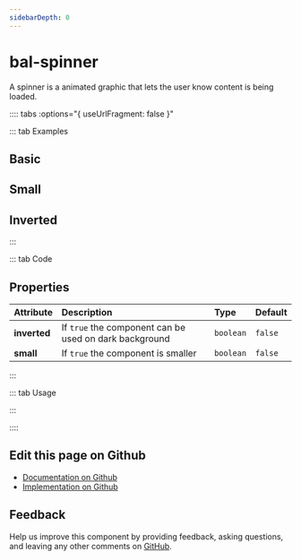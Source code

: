 ```yaml
---
sidebarDepth: 0
---
```


# bal-spinner


<!-- START: human documentation top -->

A spinner is a animated graphic that lets the user know content is being loaded.

<!-- END: human documentation top -->

:::: tabs :options="{ useUrlFragment: false }"

::: tab Examples

## Basic

<ClientOnly><docs-demo-bal-spinner-98></docs-demo-bal-spinner-98></ClientOnly>


## Small

<ClientOnly><docs-demo-bal-spinner-99></docs-demo-bal-spinner-99></ClientOnly>


## Inverted

<ClientOnly><docs-demo-bal-spinner-100></docs-demo-bal-spinner-100></ClientOnly>


:::

::: tab Code

## Properties


| Attribute    | Description                                            | Type      | Default |
| :----------- | :----------------------------------------------------- | :-------- | :------ |
| **inverted** | If `true` the component can be used on dark background | `boolean` | `false` |
| **small**    | If `true` the component is smaller                     | `boolean` | `false` |


:::

::: tab Usage

<!-- START: human documentation usage -->

<!-- END: human documentation usage -->

:::


::::

## Edit this page on Github

* [Documentation on Github](https://github.com/baloise/design-system/blob/master/docs/src/components/components/bal-spinner.md)
* [Implementation on Github](https://github.com/baloise/design-system/blob/master/packages/components/src/components/bal-spinner)

## Feedback

Help us improve this component by providing feedback, asking questions, and leaving any other comments on [GitHub](https://github.com/baloise/design-system/issues/new).

